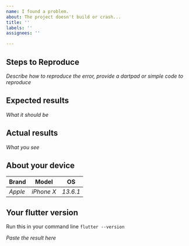```yaml
---
name: I found a problem.
about: The project doesn't build or crash...
title: ''
labels: ''
assignees: ''

---
```


## Steps to Reproduce

*Describe how to reproduce the error, provide a dartpad or simple code to reproduce*

## Expected results

*What it should be*

## Actual results

*What you see*

## About your device

| Brand   | Model       | OS        |
| ------- | ----------- | --------- |
| *Apple* | *iPhone X*  | *13.6.1*  |

## Your flutter version

Run this in your command line 
```flutter --version```

*Paste the result here*

</details>